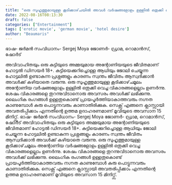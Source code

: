 ```yaml
---
title: "ഒരു സുഹൃത്തുമായുള്ള കൂടിക്കാഴ്‌ചയിൽ അവൾ വർഷങ്ങളോളം ഉള്ളിൽ ഒതുക്കി വെച്ച വികാരങ്ങളെല്ലാം ഉണർന്നു"
date: 2022-08-16T08:13:30
draft: false
categories: ["Entertainment"]
tags: ['erotic movie', 'german movie', 'hotel desire']
author: "Beaumaris"
---
```


ഭാഷ- ജർമൻ
സംവിധാനം- Sergej Moya
ജോണർ- ഡ്രാമ, റൊമാൻസ്, ഷോർട്

അവിവാഹിതയും ഒരു കുട്ടിയുടെ അമ്മയുമായ അന്റോണിയയുടെ ജീവിതമാണ് ഹോട്ടൽ ഡിസയർ 18+. കുട്ടിയെക്കുറിച്ചൊള്ള ആധിയും ജോലി ചെയ്യുന്ന ഹോട്ടലിൽ ഉണ്ടാകുന്ന പ്രശ്നങ്ങളും കാരണം സ്വന്തം ജീവിതം ആസ്വദിക്കാൻ അവൾക്ക് കഴിയാതെ വരുന്നു. ഒരു സുഹൃത്തുമായുള്ള കൂടിക്കാഴ്‌ചമൂലം അന്റോണിയ വർഷങ്ങളോളം ഉള്ളിൽ ഒതുക്കി വെച്ച വികാരങ്ങളെല്ലാം ഉണർന്നു. ശേഷം വികാരങ്ങളെ തുറന്നുവിടാനൊരു അവസരം അവൾക്ക് ലഭിക്കുന്നു. ലൈംഗിക രംഗങ്ങൾ ഉള്ളതുകൊണ്ട് പ്രായപൂർത്തിയാകാത്തവരും നഗ്നത കാണുമ്പോൾ കുരു പൊട്ടുന്നവരും കാണാതിരിക്കുക. സെക്സ് എങ്ങനെ ക്ലാസ്സായി അവതരിപ്പിക്കാം എന്നതിന്റെ ഉത്തമ ഉദാഹരണമാണ് മൂവിയുടെ അവസാന 15 മിനിറ്റ്സ്.
ഭാഷ- ജർമൻ സംവിധാനം- Sergej Moya ജോണർ- ഡ്രാമ, റൊമാൻസ്, ഷോർട് അവിവാഹിതയും ഒരു കുട്ടിയുടെ അമ്മയുമായ അന്റോണിയയുടെ ജീവിതമാണ് ഹോട്ടൽ ഡിസയർ 18+. കുട്ടിയെക്കുറിച്ചൊള്ള ആധിയും ജോലി ചെയ്യുന്ന ഹോട്ടലിൽ ഉണ്ടാകുന്ന പ്രശ്നങ്ങളും കാരണം സ്വന്തം ജീവിതം ആസ്വദിക്കാൻ അവൾക്ക് കഴിയാതെ വരുന്നു. ഒരു സുഹൃത്തുമായുള്ള കൂടിക്കാഴ്‌ചമൂലം അന്റോണിയ വർഷങ്ങളോളം ഉള്ളിൽ ഒതുക്കി വെച്ച വികാരങ്ങളെല്ലാം ഉണർന്നു. ശേഷം വികാരങ്ങളെ തുറന്നുവിടാനൊരു അവസരം അവൾക്ക് ലഭിക്കുന്നു. ലൈംഗിക രംഗങ്ങൾ ഉള്ളതുകൊണ്ട് പ്രായപൂർത്തിയാകാത്തവരും നഗ്നത കാണുമ്പോൾ കുരു പൊട്ടുന്നവരും കാണാതിരിക്കുക. സെക്സ് എങ്ങനെ ക്ലാസ്സായി അവതരിപ്പിക്കാം എന്നതിന്റെ ഉത്തമ ഉദാഹരണമാണ് മൂവിയുടെ അവസാന 15 മിനിറ്റ്സ്.
